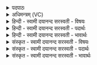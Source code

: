 <details><summary>पदपाठः</summary>

अदि॑त्यै। रास्ना॑। अ॒सि॒। विष्णोः॑। वे॒ष्पः। अ॒सि॒। ऊ॒र्ज्जे। त्वा॒। अद॑ब्धेन। त्वा॒। चक्षु॑षा। अव॑। प॒श्या॒मि॒। अ॒ग्नेः। जि॒ह्वा। अ॒सि॒। सु॒हूरिति सु॒ऽहूः॑। दे॒वेभ्यः॑। धाम्ने॑। धाम्न॒ऽइति॒ धाम्ने॑ धाम्ने। मे॒। भ॒व॒। यजु॑षे यजुष॒ऽइति॒ यजु॑षे यजुषे। ३०।
</details>

<details><summary>अधिमन्त्रम् (VC)</summary>

- यज्ञो देवता
- परमेष्ठी प्रजापतिर्ऋषिः
- निचृद् जगती
- निषादः
</details>

<details><summary>हिन्दी - स्वामी दयानन्द सरस्वती  - विषयः</summary>

फिर उक्त यज्ञ किस प्रकार का और कौन फल का देनेवाला होता है, सो अगले मन्त्र में प्रकाशित किया है ॥
</details>

<details><summary>हिन्दी - स्वामी दयानन्द सरस्वती  - पदार्थः</summary>

पदार्थान्वयभाषाः -  हे जगदीश्वर ! जो आप (अदित्यै) पृथिवी के (रास्ना) रस आदि पदार्थों के उत्पन्न करनेवाले (असि) हैं, (विष्णोः) व्यापक (वेष्पः) पृथिवी आदि सब पदार्थों में प्रवर्त्तमान भी (असि) हैं तथा (अग्नेः) भौतिक अग्नि के (जिह्वा) जीभरूप (असि) हैं वा (देवेभ्यः) विद्वानों के लिये (धाम्ने धाम्ने) जिनमें कि वे विद्वान् सुखरूप पदार्थों को प्राप्त होते हैं, जो तीनों धाम अर्थात् स्थान, नाम और जन्म हैं, उन धामों की प्राप्ति के तथा (यजुषे यजुषे) यजुर्वेद के मन्त्र-मन्त्र का आशय प्रकाशित होने के लिये (सुहूः) जो श्रेष्ठता से स्तुति करने के योग्य है, इस प्रकार के (त्वा) आप को मैं (अदब्धेन) प्रेमसुखयुक्त (चक्षुषा) विज्ञान से (ऊर्ज्जे) पराक्रम (अदित्यै) पृथिवी तथा (देवेभ्यः) श्रेष्ठ गुणों वा (धाम्ने धाम्ने) स्थान, नाम और जन्म आदि पदार्थों की प्राप्ति तथा (यजुषे यजुषे) यजुर्वेद के मन्त्र-मन्त्र के आशय जानने के लिये [(त्वा) आपको] (अवपश्यामि) ज्ञानरूपी नेत्रों से देखता हूँ, आप भी कृपा करके [मे] मुझको विदित और मेरे पूजन को प्राप्त (भव) हूजिये ॥ यह इस मन्त्र का प्रथम अर्थ हुआ ॥ अब दूसरा कहते हैं ॥ जिस कारण यह यज्ञ (अदित्यै) अन्तरिक्ष के सम्बन्धी (रास्ना) रसादि पदार्थों की क्रिया का कारण (असि) है, (विष्णोः) यज्ञसम्बन्धी कार्य्यों का (वेष्पः) व्यापक (असि) है, (अग्नेः) भौतिक अग्नि का (जिह्वा) जिह्वारूप (असि) है, (देवेभ्यः) तथा दिव्य गुण (धाम्ने धाम्ने) कीर्ति, स्थान और जन्म इनकी प्राप्ति वा [मे] मेरे लिये (यजुषे यजुषे) यजुर्वेद के मन्त्र-मन्त्र का आशय जानने के लिये (सुहूः) अच्छी प्रकार प्रशंसा करने योग्य (भव) होता है, इस कारण (त्वा) उस यज्ञ को मैं (अदब्धेन) सुखपूर्वक (चक्षुषा) प्रत्यक्ष प्रमाण के साथ नेत्रों से (अवपश्यामि) देखता हूँ तथा (त्वा) उसे (अदित्यै) पृथिवी आदि पदार्थ (देवेभ्यः) उत्तम-उत्तम गुण [(ऊर्जे) पराक्रम] (धाम्ने धाम्ने) स्थान-स्थान तथा (यजुषे यजुषे) यजुर्वेद के मन्त्र-मन्त्र से हित होने के लिये (अवपश्यामि) क्रिया की कुशलता से देखता हूँ ॥३०॥
</details>

<details><summary>हिन्दी - स्वामी दयानन्द सरस्वती  - भावार्थः</summary>

भावार्थभाषाः -  इस मन्त्र में श्लेषालङ्कार है। सब मनुष्यों को जैसे यह जगदीश्वर वस्तु-वस्तु में स्थित तथा वेद के मन्त्र-मन्त्र में प्रतिपादित और सेवा करने योग्य है, वैसे ही यह यज्ञ वेद के प्रति मन्त्र से अच्छी प्रकार सिद्ध प्रतिपादित विद्वानों ने सेवित किया हुआ, सब प्राणियों के लिये पदार्थ-पदार्थ में पराक्रम और बल के पहुँचाने के योग्य होता है ॥३०॥
</details>

<details><summary>संस्कृत - स्वामी दयानन्द सरस्वती  - विषयः</summary>

पुनः स यज्ञः कीदृशः किंफलो भवतीत्युपदिश्यते ॥
</details>

<details><summary>संस्कृत - स्वामी दयानन्द सरस्वती  - पदार्थः</summary>

पदार्थान्वयभाषाः -  हे जगदीश्वर ! यस्त्वम[दित्यै अ] अदित्या रास्नासि विष्णुरसि सर्वस्य वेष्पोऽस्यग्नेर्जिह्वासि देवेभ्यो धाम्ने धाम्ने [मे भवं] यजुषे यजुषे सुहूरसि। एवंभूतं [त्वा] त्वाहमदब्धेन चक्षुषा ऊर्ज्जे [त्वा] ऽदित्यै देवेभ्यो धाम्ने धाम्ने यजुषे यजुषे चावपश्यामि। स च त्वमस्माभिः सर्वत्र कृपया विदितः पूजितश्च भवेत्येकः ॥ यतोऽयं यज्ञोऽ[दित्यै] अदित्या रास्ना [स्य] स्ति विष्णोर्वेष्पोऽ[स्य] स्त्यग्नेर्जिह्वा [स्य] स्ति देवेभ्यो धाम्ने धाम्ने [मे भव] यजुषे यजुषे सुहूर्भवति तस्मात् तमहमदब्धेन [त्वा] चक्षुषोर्ज्जे [त्वा] ऽवपश्यामि तथाऽदित्यै देवेभ्यो धाम्ने धाम्ने यजुषे यजुषे हितायावपश्यामि ॥३०॥
</details>

<details><summary>संस्कृत - स्वामी दयानन्द सरस्वती  - भावार्थः</summary>

भावार्थभाषाः -  अत्र श्लेषालङ्कारः। सर्वैर्मनुष्यैरयं जगदीश्वरः प्रतिवस्तु स्थितः प्रतिमन्त्रं प्रतिपादितः पूज्यश्च भवतीति मन्तव्यम्। तथा चायं यज्ञः प्रतिमन्त्रेण सम्यगनुष्ठितः सर्वप्राणिभ्यः प्रतिवस्तुषु पराक्रमबलप्राप्तये भवतीति ॥३०॥
</details>